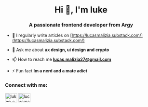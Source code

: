 <h1 align="center">Hi 👋, I'm luke</h1>
<h3 align="center">A passionate frontend developer from Argy</h3>

- 📝 I regularly write articles on [https://lucasmalizia.substack.com/](https://lucasmalizia.substack.com/)

- 💬 Ask me about **ux design, ui design and crypto**

- 📫 How to reach me **lucas.malizia27@gmail.com**

- ⚡ Fun fact **Im a nerd and a mate adict**

<h3 align="left">Connect with me:</h3>
<p align="left">
<a href="https://twitter.com/lukee_crypto" target="blank"><img align="center" src="https://raw.githubusercontent.com/rahuldkjain/github-profile-readme-generator/master/src/images/icons/Social/twitter.svg" alt="lukee_crypto" height="30" width="40" /></a>
<a href="https://linkedin.com/in/lucasmalizia" target="blank"><img align="center" src="https://raw.githubusercontent.com/rahuldkjain/github-profile-readme-generator/master/src/images/icons/Social/linked-in-alt.svg" alt="lucasmalizia" height="30" width="40" /></a>
